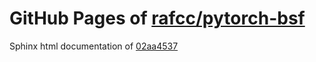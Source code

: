 GitHub Pages of [rafcc/pytorch-bsf](https://github.com/rafcc/pytorch-bsf.git)
===
Sphinx html documentation of [02aa4537](https://github.com/rafcc/pytorch-bsf/tree/02aa4537fd4f2a60abeb219842bfaca8f4fa51d5)
